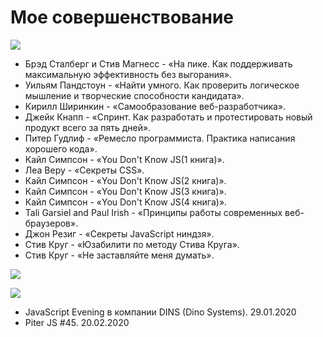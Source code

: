 # Мое совершенствование
![](https://img.shields.io/badge/-%D0%9A%D0%9D%D0%98%D0%93%D0%98-%23088A08)

- Брэд Сталберг и Стив Магнесс - «На пике. Как поддерживать максимальную эффективность без выгорания».
- Уильям Пандстоун - «Найти умного. Как проверить логическое мышление и творческие способности кандидата».
- Кирилл Ширинкин - «Самообразование веб-разработчика».
- Джейк Кнапп - «Спринт. Как разработать и протестировать новый продукт всего за пять дней».
- Питер Гудлиф - «Ремесло программиста. Практика написания хорошего кода».
- Кайл Симпсон - «You Don't Know JS(1 книга)».
- Леа Веру - «Секреты СSS».
- Кайл Симпсон - «You Don't Know JS(2 книга)».
- Кайл Симпсон - «You Don't Know JS(3 книга)».
- Кайл Симпсон - «You Don't Know JS(4 книга)».
- Tali Garsiel and Paul Irish - «Принципы работы современных веб-браузеров».
- Джон Резиг - «Секреты JavaScript ниндзя».
- Стив Круг - «Юзабилити по методу Стива Круга».
- Стив Круг - «Не заставляйте меня думать».

![](https://img.shields.io/badge/-%D0%9E%D0%9D%D0%9B%D0%90%D0%99%D0%9D%20%D0%9A%D0%A3%D0%A0%D0%A1%D0%AB-%23FF00BF)





![](https://img.shields.io/badge/-%D0%9C%D0%98%D0%A2%D0%90%D0%9F%D0%AB%2C%20%D0%9A%D0%9E%D0%9D%D0%A4%D0%95%D0%A0%D0%95%D0%9D%D0%A6%D0%98%D0%98-%232E9AFE)
- JavaScript Evening в компании DINS (Dino Systems). 29.01.2020
- Piter JS #45. 20.02.2020

